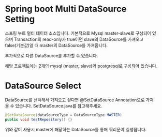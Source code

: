 # Spring boot Multi DataSource Setting

스프링 부트 멀티 데이터 소스입니다.
기본적으로 Mysql master-slave로 구성되어 있으며 Transaction의 read-only가 true이면 slave의 DataSource를 
가져오고 false(기본값)일 때 master의 DataSource를 가져옵니다.

추가적으로 다른 DataSource를 추가할 수 있습니다.

해당 프로젝트에는 2개의 mysql (master, slave)와 postgresql로 구성되어 있습니다.

# DataSource Select
DataSource를 선택해서 가져오고 싶다면 @SetDataSource Annotation으로 가져올 수 있습니다.
SetDataSource.java를 참고해주세요.
```java
@SetDataSource(dataSourceType = DataSourceType.MASTER)
public void testRepository() {}
```
위와 같이 사용시 master에 해당하는 DataSource를 통해 쿼리문이 실행됩니다.


